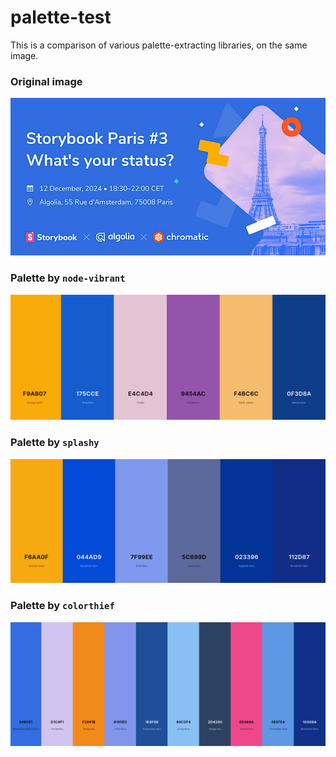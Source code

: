 # palette-test

This is a comparison of various palette-extracting libraries, on the same image.

### Original image

![original image](./image-01.jpg)

### Palette by `node-vibrant`

[![node-vibrant](./output/node-vibrant.png)](https://coolors.co/f9ab07-175cce-e4c4d4-9454ac-f4bc6c-0f3d8a)

### Palette by `splashy`

[![splashy](./output/splashy.png)](https://coolors.co/f6aa0f-044ad9-7f99ee-5c699d-023396-112d87)

### Palette by `colorthief`

[![colorthief](./output/colorthief.png)](https://coolors.co/346ce1-d1c4f1-f2891b-8195ed-1e4f98-89c0f4-2d4260-ee488a-5e97e4-10308a)
